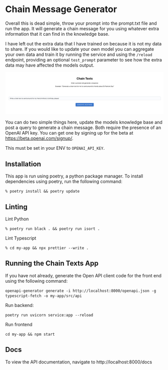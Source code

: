 # Chain Message Generator

Overall this is dead simple, throw your prompt into the prompt.txt file and run the app. It will generate a chain message for you
using whatever extra information that it can find in the knowledge base.

I have left out the extra data that I have trained on because it is not my data to share. If you would like to update your own model
you can aggregate your own data and train it by running the service and using the `/reload` endpoint, providing an 
optional `test_prompt` parameter to see how the extra data may have affected the models output.

![alt text](images/sample.png)

You can do two simple things here, update the models knowledge base and post a query to generate a chain message. Both require
the presence of an OpenAI API key. You can get one by signing up for the beta at https://beta.openai.com/signup/.

This must be set in your ENV to `OPENAI_API_KEY`.

## Installation

This app is run using poetry, a python package manager. To install dependencies using poetry, run the following command:
```
% poetry install && poetry update
```

## Linting 

Lint Python 
``` 
% poetry run black . && poetry run isort .
```

Lint Typescript
```
% cd my-app && npx prettier --write .
```

## Running the Chain Texts App

If you have not already, generate the Open API client code for the front end using the following command:
```
openapi-generator generate -i http://localhost:8000/openapi.json -g typescript-fetch -o my-app/src/api
```
Run backend:
```
poetry run uvicorn service:app --reload
```
Run frontend
```
cd my-app && npm start
```

## Docs 

To view the API documentation, navigate to http://localhost:8000/docs